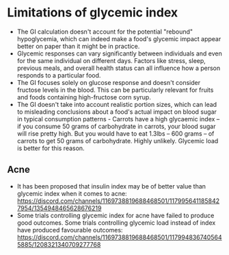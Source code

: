 # Limitations of glycemic index

- The GI calculation doesn't account for the potential "rebound" hypoglycemia, which can indeed make a food's glycemic impact appear better on paper than it might be in practice.
- Glycemic responses can vary significantly between individuals and even for the same individual on different days. Factors like stress, sleep, previous meals, and overall health status can all influence how a person responds to a particular food.
- The GI focuses solely on glucose response and doesn't consider fructose levels in the blood. This can be particularly relevant for fruits and foods containing high-fructose corn syrup.
- The GI doesn't take into account realistic portion sizes, which can lead to misleading conclusions about a food's actual impact on blood sugar in typical consumption patterns - Carrots have a high glycaemic index – if you consume 50 grams of carbohydrate in carrots, your blood sugar will rise pretty high. But you would have to eat 1.3lbs – 600 grams – of carrots to get 50 grams of carbohydrate. Highly unlikely. Glycemic load is better for this reason.

## Acne
- It has been proposed that insulin index may be of better value than glycemic index when it comes to acne: https://discord.com/channels/1169738819688468501/1179956411858427954/1354948465628676219
- Some trials controlling glycemic index for acne have failed to produce good outcomes. Some trials controlling glycemic load instead of index have produced favourable outcomes: https://discord.com/channels/1169738819688468501/1179948367405645885/1208321340709277768
